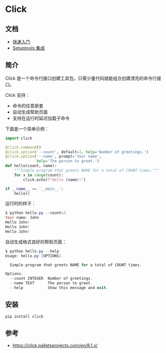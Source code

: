 # Click

## 文档

- [快速入门](quickstart.md)
- [Setuptools 集成](setuptools.md)

## 简介

Click 是一个命令行接口创建工具包，只需少量代码就能组合创建漂亮的命令行接口。

Click 支持：

- 命令的任意嵌套
- 自动生成帮助页面
- 支持在运行时延迟加载子命令

下面是一个简单示例：

```python
import click

@click.command()
@click.option('--count', default=1, help='Number of greetings.')
@click.option('--name', prompt='Your name',
              help='The person to greet.')
def hello(count, name):
    """Simple program that greets NAME for a total of COUNT times."""
    for x in range(count):
        click.echo(f"Hello {name}!")

if __name__ == '__main__':
    hello()
```

运行时的样子：

```powershell
$ python hello.py --count=3
Your name: John
Hello John!
Hello John!
Hello John!
```

自动生成格式良好的帮助页面：

```powershell
$ python hello.py --help
Usage: hello.py [OPTIONS]

  Simple program that greets NAME for a total of COUNT times.

Options:
  --count INTEGER  Number of greetings.
  --name TEXT      The person to greet.
  --help           Show this message and exit.
```

## 安装

```powershell
pip install click
```

## 参考

- https://click.palletsprojects.com/en/8.1.x/
